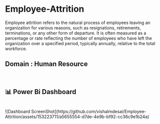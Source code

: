 # Employee-Attrition
Employee attrition refers to the natural process of employees leaving an organization for various reasons, such as resignations, retirements, terminations, or any other form of departure. It is often measured as a percentage or rate reflecting the number of employees who have left the organization over a specified period, typically annually, relative to the total workforce.
<br>
## Domain : Human Resource
<br>

## 📊 Power Bi Dashboard
<br>
![Dashboard ScreenShot](https://github.com/vishalmdesai/Employee-Attrition/assets/153223711/a5655554-d7de-4e9b-bf92-cc36c9e1b24a)

